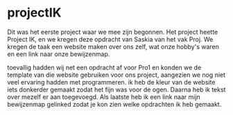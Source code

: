 # projectIK

Dit was het eerste project waar we mee zijn begonnen. Het project heette Project IK, en we kregen deze opdracht van Saskia van het vak Proj. We kregen de taak een website maken over ons zelf, wat onze hobby's waren en een link naar onze bewijzenmap.  
  
toevallig hadden wij net een opdracht af voor Pro1 en konden we de 
template van die website gebruiken voor ons project, aangezien we nog niet 
veel ervaring hadden met programmeren. ik heb de kleur van de website iets donkerder
gemaakt zodat het fijn was voor de ogen. Daarna heb ik tekst over mezelf er aan toegevoegd.
Als laatste heb ik een link naar mijn bewijzenmap gelinked zodat je kon zien welke opdrachten ik heb gemaakt.
